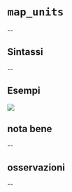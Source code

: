 # `map_units`

--

## Sintassi

--

## Esempi

![](/img/variabili/map_units/map_units1.png)

## nota bene

--

## osservazioni

--